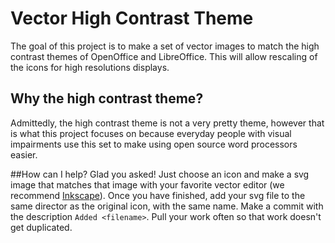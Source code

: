 # Vector High Contrast Theme
The goal of this project is to make a set of vector images to match the high contrast themes of OpenOffice and LibreOffice. This will allow rescaling of the icons for high resolutions displays.

## Why the high contrast theme?
Admittedly, the high contrast theme is not a very pretty theme, however that is what this project focuses on because everyday people with visual impairments use this set to make using open source word processors easier.

##How can I help?
Glad you asked! Just choose an icon and make a svg image that matches that image with your favorite vector editor (we recommend [Inkscape](https://inkscape.org/)). Once you have finished, add your svg file to the same director as the original icon, with the same name. Make a commit with the description `Added <filename>`. Pull your work often so that work doesn't get duplicated.
